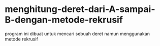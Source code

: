 # menghitung-deret-dari-A-sampai-B-dengan-metode-rekrusif
program ini dibuat untuk mencari sebuah deret namun menggunakan metode rekrusif
